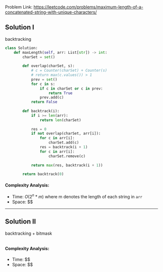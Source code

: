 Problem Link: https://leetcode.com/problems/maximum-length-of-a-concatenated-string-with-unique-characters/

## Solution I
backtracking

```python
class Solution:
    def maxLength(self, arr: List[str]) -> int:
        charSet = set()
        
        def overlap(charSet, s):
            # c = Counter(charSet) + Counter(s)
            # return max(c.values()) > 1
            prev = set()
            for c in s:
                if c in charSet or c in prev:
                    return True
                prev.add(c)
            return False
        
        def backtrack(i):
            if i >= len(arr):
                return len(charSet)
            
            res = 0
            if not overlap(charSet, arr[i]):
                for c in arr[i]:
                    charSet.add(c)
                res = backtrack(i + 1)
                for c in arr[i]:
                    charSet.remove(c)
                    
            return max(res, backtrack(i + 1))
        
        return backtrack(0)
```

#### Complexity Analysis:
- Time: $O(2^n * m)$ where m denotes the length of each string in `arr`
- Space: $$

---

## Solution II
backtracking + bitmask

```python

```

#### Complexity Analysis:
- Time: $$
- Space: $$